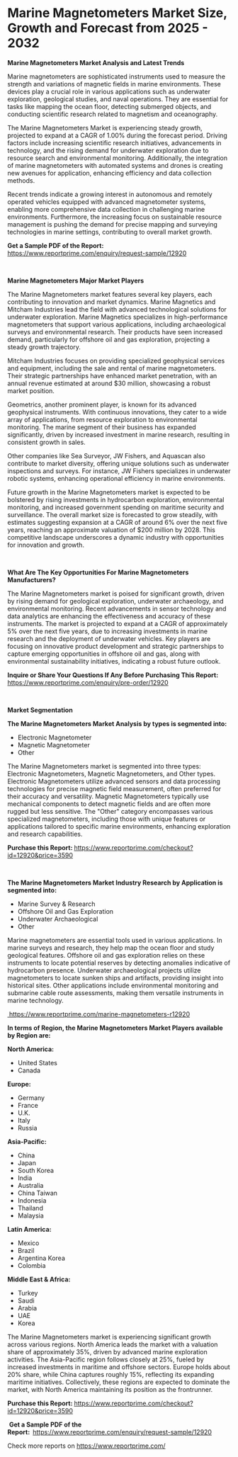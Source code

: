 <p><h1>Marine Magnetometers Market Size, Growth and Forecast from 2025 - 2032</h1></p><p><strong>Marine Magnetometers Market Analysis and Latest Trends</strong></p>
<p><p>Marine magnetometers are sophisticated instruments used to measure the strength and variations of magnetic fields in marine environments. These devices play a crucial role in various applications such as underwater exploration, geological studies, and naval operations. They are essential for tasks like mapping the ocean floor, detecting submerged objects, and conducting scientific research related to magnetism and oceanography.</p><p>The Marine Magnetometers Market is experiencing steady growth, projected to expand at a CAGR of 1.00% during the forecast period. Driving factors include increasing scientific research initiatives, advancements in technology, and the rising demand for underwater exploration due to resource search and environmental monitoring. Additionally, the integration of marine magnetometers with automated systems and drones is creating new avenues for application, enhancing efficiency and data collection methods.</p><p>Recent trends indicate a growing interest in autonomous and remotely operated vehicles equipped with advanced magnetometer systems, enabling more comprehensive data collection in challenging marine environments. Furthermore, the increasing focus on sustainable resource management is pushing the demand for precise mapping and surveying technologies in marine settings, contributing to overall market growth.</p></p>
<p><strong>Get a Sample PDF of the Report:&nbsp;</strong> <a href="https://www.reportprime.com/enquiry/request-sample/12920?utm_campaign=2796&utm_medium=2&utm_source=Github&utm_content=ia&utm_term=19032025&utm_id=marine-magnetometers">https://www.reportprime.com/enquiry/request-sample/12920</a></p>
<p>&nbsp;</p>
<p><strong>Marine Magnetometers Major Market Players</strong></p>
<p><p>The Marine Magnetometers market features several key players, each contributing to innovation and market dynamics. Marine Magnetics and Mitcham Industries lead the field with advanced technological solutions for underwater exploration. Marine Magnetics specializes in high-performance magnetometers that support various applications, including archaeological surveys and environmental research. Their products have seen increased demand, particularly for offshore oil and gas exploration, projecting a steady growth trajectory.</p><p>Mitcham Industries focuses on providing specialized geophysical services and equipment, including the sale and rental of marine magnetometers. Their strategic partnerships have enhanced market penetration, with an annual revenue estimated at around $30 million, showcasing a robust market position.</p><p>Geometrics, another prominent player, is known for its advanced geophysical instruments. With continuous innovations, they cater to a wide array of applications, from resource exploration to environmental monitoring. The marine segment of their business has expanded significantly, driven by increased investment in marine research, resulting in consistent growth in sales.</p><p>Other companies like Sea Surveyor, JW Fishers, and Aquascan also contribute to market diversity, offering unique solutions such as underwater inspections and surveys. For instance, JW Fishers specializes in underwater robotic systems, enhancing operational efficiency in marine environments.</p><p>Future growth in the Marine Magnetometers market is expected to be bolstered by rising investments in hydrocarbon exploration, environmental monitoring, and increased government spending on maritime security and surveillance. The overall market size is forecasted to grow steadily, with estimates suggesting expansion at a CAGR of around 6% over the next five years, reaching an approximate valuation of $200 million by 2028. This competitive landscape underscores a dynamic industry with opportunities for innovation and growth.</p></p>
<p>&nbsp;</p>
<p><strong>What Are The Key Opportunities For Marine Magnetometers Manufacturers?</strong></p>
<p><p>The Marine Magnetometers market is poised for significant growth, driven by rising demand for geological exploration, underwater archaeology, and environmental monitoring. Recent advancements in sensor technology and data analytics are enhancing the effectiveness and accuracy of these instruments. The market is projected to expand at a CAGR of approximately 5% over the next five years, due to increasing investments in marine research and the deployment of underwater vehicles. Key players are focusing on innovative product development and strategic partnerships to capture emerging opportunities in offshore oil and gas, along with environmental sustainability initiatives, indicating a robust future outlook.</p></p>
<p><strong>Inquire or Share Your Questions If Any Before Purchasing This Report:</strong> <a href="https://www.reportprime.com/enquiry/pre-order/12920?utm_campaign=2796&utm_medium=2&utm_source=Github&utm_content=ia&utm_term=19032025&utm_id=marine-magnetometers">https://www.reportprime.com/enquiry/pre-order/12920</a></p>
<p>&nbsp;</p>
<p><strong>Market Segmentation</strong></p>
<p><strong>The Marine Magnetometers Market Analysis by types is segmented into:</strong></p>
<p><ul><li>Electronic Magnetometer</li><li>Magnetic Magnetometer</li><li>Other</li></ul></p>
<p><p>The Marine Magnetometers market is segmented into three types: Electronic Magnetometers, Magnetic Magnetometers, and Other types. Electronic Magnetometers utilize advanced sensors and data processing technologies for precise magnetic field measurement, often preferred for their accuracy and versatility. Magnetic Magnetometers typically use mechanical components to detect magnetic fields and are often more rugged but less sensitive. The "Other" category encompasses various specialized magnetometers, including those with unique features or applications tailored to specific marine environments, enhancing exploration and research capabilities.</p></p>
<p><strong>Purchase this Report:&nbsp;</strong><a href="https://www.reportprime.com/checkout?id=12920&price=3590&utm_campaign=2796&utm_medium=2&utm_source=Github&utm_content=ia&utm_term=19032025&utm_id=marine-magnetometers">https://www.reportprime.com/checkout?id=12920&price=3590</a></p>
<p>&nbsp;</p>
<p><strong>The Marine Magnetometers Market Industry Research by Application is segmented into:</strong></p>
<p><ul><li>Marine Survey & Research</li><li>Offshore Oil and Gas Exploration</li><li>Underwater Archaeological</li><li>Other</li></ul></p>
<p><p>Marine magnetometers are essential tools used in various applications. In marine surveys and research, they help map the ocean floor and study geological features. Offshore oil and gas exploration relies on these instruments to locate potential reserves by detecting anomalies indicative of hydrocarbon presence. Underwater archaeological projects utilize magnetometers to locate sunken ships and artifacts, providing insight into historical sites. Other applications include environmental monitoring and submarine cable route assessments, making them versatile instruments in marine technology.</p></p>
<p><a href="https://www.reportprime.com/marine-magnetometers-r12920?utm_campaign=2796&utm_medium=2&utm_source=Github&utm_content=ia&utm_term=19032025&utm_id=marine-magnetometers">&nbsp;https://www.reportprime.com/marine-magnetometers-r12920</a></p>
<p><strong>In terms of Region, the Marine Magnetometers Market Players available by Region are:</strong></p>
<p>
    <p> <strong> North America: </strong>
        <ul>
            <li>United States</li>
            <li>Canada</li>
        </ul>
        </p> 
    <p> <strong> Europe: </strong>
        <ul>
            <li>Germany</li>
            <li>France</li>
            <li>U.K.</li>
            <li>Italy</li>
            <li>Russia</li>
        </ul>
        </p> 
    <p> <strong> Asia-Pacific: </strong>
        <ul>
            <li>China</li>
            <li>Japan</li>
            <li>South Korea</li>
            <li>India</li>
            <li>Australia</li>
            <li>China Taiwan</li>
            <li>Indonesia</li>
            <li>Thailand</li>
            <li>Malaysia</li>
        </ul>
        </p> 
    <p> <strong> Latin America: </strong>
        <ul>
            <li>Mexico</li>
            <li>Brazil</li>
            <li>Argentina Korea</li>
            <li>Colombia</li>
        </ul>
        </p> 
    <p> <strong> Middle East & Africa: </strong>
        <ul>
            <li>Turkey</li>
            <li>Saudi</li>
            <li>Arabia</li>
            <li>UAE</li>
            <li>Korea</li>
        </ul>
    </p>
    </p>
<p><p>The Marine Magnetometers market is experiencing significant growth across various regions. North America leads the market with a valuation share of approximately 35%, driven by advanced marine exploration activities. The Asia-Pacific region follows closely at 25%, fueled by increased investments in maritime and offshore sectors. Europe holds about 20% share, while China captures roughly 15%, reflecting its expanding maritime initiatives. Collectively, these regions are expected to dominate the market, with North America maintaining its position as the frontrunner.</p></p>
<p><strong>Purchase this Report: </strong><a href="https://www.reportprime.com/checkout?id=12920&price=3590&utm_campaign=2796&utm_medium=2&utm_source=Github&utm_content=ia&utm_term=19032025&utm_id=marine-magnetometers">https://www.reportprime.com/checkout?id=12920&price=3590</a></p>
<p>&nbsp;<strong>Get a Sample PDF of the Report:&nbsp;&nbsp;</strong><a href="https://www.reportprime.com/enquiry/request-sample/12920?utm_campaign=2796&utm_medium=2&utm_source=Github&utm_content=ia&utm_term=19032025&utm_id=marine-magnetometers">https://www.reportprime.com/enquiry/request-sample/12920</a></p>
<p><strong></strong></p>
<p>Check more reports on <a href="https://www.reportprime.com/?utm_campaign=2796&utm_medium=2&utm_source=Github&utm_content=ia&utm_term=19032025&utm_id=marine-magnetometers">https://www.reportprime.com/</a></p>